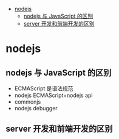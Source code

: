 - [nodejs](#nodejs)
  - [nodejs 与 JavaScript 的区别](#nodejs-与-javascript-的区别)
  - [server 开发和前端开发的区别](#server-开发和前端开发的区别)

# nodejs

## nodejs 与 JavaScript 的区别

- ECMAScript
  是语法规范
- nodejs
  ECMAScript+nodejs api
- commonjs
- nodejs debugger

## server 开发和前端开发的区别
